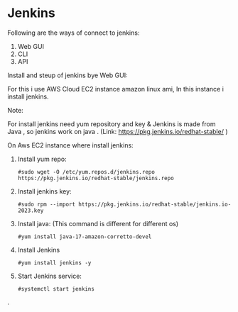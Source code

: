 # Jenkins

Following are the ways of connect to jenkins:

1. Web GUI
2. CLI
3. API

Install and steup of jenkins bye Web GUI:
 
For this i use AWS Cloud EC2 instance amazon linux ami, In this instance i install jenkins.

Note:

For install jenkins need yum repository and key & Jenkins is made from Java , so jenkins work on java .
(Link:  https://pkg.jenkins.io/redhat-stable/ )

On Aws EC2 instance where install jenkins:

1. Install yum repo:
 

       #sudo wget -O /etc/yum.repos.d/jenkins.repo https://pkg.jenkins.io/redhat-stable/jenkins.repo

3. Install jenkins key:


       #sudo rpm --import https://pkg.jenkins.io/redhat-stable/jenkins.io-2023.key

4. Install java: (This command is different for different os)


       #yum install java-17-amazon-corretto-devel

5. Install Jenkins


       #yum install jenkins -y

6. Start Jenkins service:


       #systemctl start jenkins
.
